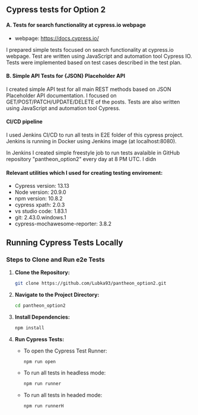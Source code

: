 ##  Cypress tests for Option 2

#### A. Tests for search functionality at cypress.io webpage

- webpage: https://docs.cypress.io/

I prepared simple tests focused on search functionality at cypress.io webpage. Test are written using JavaScript and automation tool Cypress IO. Tests were implemented based on test cases described in the test plan. 

#### B. Simple API Tests for {JSON} Placeholder API
I created simple API test for all main REST methods based on JSON Placeholder API documentation. I focused on GET/POST/PATCH/UPDATE/DELETE of the posts. Tests are also written using JavaScript and automation tool Cypress.


#### CI/CD pipeline
I used Jenkins CI/CD to run all tests in E2E folder of this cypress project. Jenkins is running in Docker using Jenkins image (at localhost:8080). 

In Jenkins I created simple freestyle job to run tests avalaible in GitHub repository "pantheon_option2" every day at 8 PM UTC. I didn


#### Relevant utilities which I used for creating testing enviroment:

- Cypress version: 13.13
- Node version: 20.9.0
- npm version: 10.8.2 
- cypress xpath: 2.0.3
- vs studio code: 1.83.1
- git: 2.43.0.windows.1
- cypress-mochawesome-reporter: 3.8.2


## Running Cypress Tests Locally


### Steps to Clone and Run e2e Tests

1. **Clone the Repository:**
    ```bash
    git clone https://github.com/Lubka93/pantheon_option2.git
    ```

2. **Navigate to the Project Directory:**
    ```bash
    cd pantheon_option2
    ```

3. **Install Dependencies:**
    ```bash
    npm install
    ```

4. **Run Cypress Tests:**
    - To open  the Cypress Test Runner:
        ```bash
        npm run open
        ```
    - To run all tests in headless mode:
        ```bash
        npm run runner
        ```
    - To run all tests in headed mode:
        ```bash  
        npm run runnerH
        ```